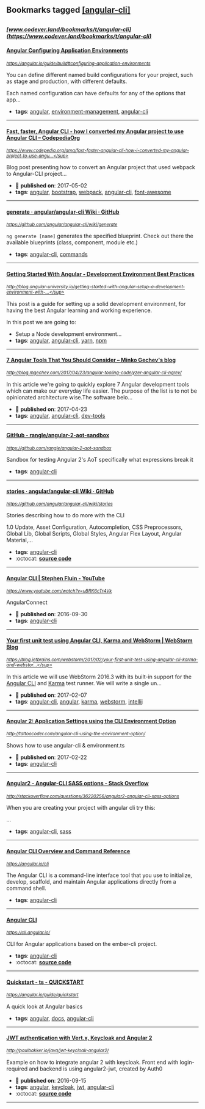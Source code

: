 ## Bookmarks tagged [[angular-cli]](https://www.codever.land/search?q=[angular-cli])

_<sup><sup>[www.codever.land/bookmarks/t/angular-cli](https://www.codever.land/bookmarks/t/angular-cli)</sup></sup>_
---
#### [Angular Configuring Application Environments](https://angular.io/guide/build#configuring-application-environments)
_<sup>https://angular.io/guide/build#configuring-application-environments</sup>_

You can define different named build configurations for your project, such as stage and production, with different defaults.

Each named configuration can have defaults for any of the options that app...
* **tags**: [angular](../tagged/angular.md), [environment-management](../tagged/environment-management.md), [angular-cli](../tagged/angular-cli.md)
---
#### [Fast, faster, Angular CLI - how I converted my Angular project to use Angular CLI – CodepediaOrg](https://www.codepedia.org/ama/fast-faster-angular-cli-how-i-converted-my-angular-project-to-use-angular-cli)
_<sup>https://www.codepedia.org/ama/fast-faster-angular-cli-how-i-converted-my-angular-project-to-use-angu...</sup>_

Blog post presenting how to convert an Angular project that used webpack to Angular-CLI project...
* :calendar: **published on**: 2017-05-02
* **tags**: [angular](../tagged/angular.md), [bootstrap](../tagged/bootstrap.md), [webpack](../tagged/webpack.md), [angular-cli](../tagged/angular-cli.md), [font-awesome](../tagged/font-awesome.md)
---
#### [generate · angular/angular-cli Wiki · GitHub](https://github.com/angular/angular-cli/wiki/generate)
_<sup>https://github.com/angular/angular-cli/wiki/generate</sup>_

`ng generate [name]` generates the specified blueprint. Check out there the available blueprints (class, component, module etc.)
* **tags**: [angular-cli](../tagged/angular-cli.md), [commands](../tagged/commands.md)
---
#### [Getting Started With Angular - Development Environment Best Practices](http://blog.angular-university.io/getting-started-with-angular-setup-a-development-environment-with-yarn-the-angular-cli-setup-an-ide/)
_<sup>http://blog.angular-university.io/getting-started-with-angular-setup-a-development-environment-with-...</sup>_

This post is a guide for setting up a solid development environment, for having the best Angular learning and working experience.

In this post we are going to:

* Setup a Node development environment...
* **tags**: [angular](../tagged/angular.md), [angular-cli](../tagged/angular-cli.md), [yarn](../tagged/yarn.md), [npm](../tagged/npm.md)
---
#### [7 Angular Tools That You Should Consider – Minko Gechev's blog](http://blog.mgechev.com/2017/04/23/angular-tooling-codelyzer-angular-cli-ngrev/)
_<sup>http://blog.mgechev.com/2017/04/23/angular-tooling-codelyzer-angular-cli-ngrev/</sup>_

In this article we’re going to quickly explore 7 Angular development tools which can make our everyday life easier. The purpose of the list is to not be opinionated architecture wise.The software belo...
* :calendar: **published on**: 2017-04-23
* **tags**: [angular](../tagged/angular.md), [angular-cli](../tagged/angular-cli.md), [dev-tools](../tagged/dev-tools.md)
---
#### [GitHub - rangle/angular-2-aot-sandbox](https://github.com/rangle/angular-2-aot-sandbox)
_<sup>https://github.com/rangle/angular-2-aot-sandbox</sup>_

Sandbox for testing Angular 2's AoT specifically what expressions break it
* **tags**: [angular-cli](../tagged/angular-cli.md)
---
#### [stories · angular/angular-cli Wiki · GitHub](https://github.com/angular/angular-cli/wiki/stories)
_<sup>https://github.com/angular/angular-cli/wiki/stories</sup>_

 Stories describing how to do more with the CLI

1.0 Update, Asset Configuration, Autocompletion, CSS Preprocessors, Global Lib, Global Scripts, Global Styles, Angular Flex Layout, Angular Material,...
* **tags**: [angular-cli](../tagged/angular-cli.md)
* :octocat: **[source code](https://github.com/angular/angular-cli/wiki/stories)**
---
#### [Angular CLI | Stephen Fluin - YouTube](https://www.youtube.com/watch?v=uBRK6cTr4Vk)
_<sup>https://www.youtube.com/watch?v=uBRK6cTr4Vk</sup>_

AngularConnect
* :calendar: **published on**: 2016-09-30
* **tags**: [angular-cli](../tagged/angular-cli.md)
---
#### [Your first unit test using Angular CLI, Karma and WebStorm | WebStorm Blog](https://blog.jetbrains.com/webstorm/2017/02/your-first-unit-test-using-angular-cli-karma-and-webstorm/)
_<sup>https://blog.jetbrains.com/webstorm/2017/02/your-first-unit-test-using-angular-cli-karma-and-webstor...</sup>_

In this article we will use WebStorm 2016.3 with its built-in support for the [Angular CLI](https://cli.angular.io/) and [Karma](https://karma-runner.github.io/) test runner. We will write a single un...
* :calendar: **published on**: 2017-02-07
* **tags**: [angular-cli](../tagged/angular-cli.md), [angular](../tagged/angular.md), [karma](../tagged/karma.md), [webstorm](../tagged/webstorm.md), [intellij](../tagged/intellij.md)
---
#### [Angular 2: Application Settings using the CLI Environment Option](http://tattoocoder.com/angular-cli-using-the-environment-option/)
_<sup>http://tattoocoder.com/angular-cli-using-the-environment-option/</sup>_

Shows how to use angular-cli & environment.ts
* :calendar: **published on**: 2017-02-22
* **tags**: [angular-cli](../tagged/angular-cli.md)
---
#### [Angular2 - Angular-CLI SASS options - Stack Overflow](http://stackoverflow.com/questions/36220256/angular2-angular-cli-sass-options)
_<sup>http://stackoverflow.com/questions/36220256/angular2-angular-cli-sass-options</sup>_

When you are creating your project with angular cli try this:

...
* **tags**: [angular-cli](../tagged/angular-cli.md), [sass](../tagged/sass.md)
---
#### [Angular CLI Overview and Command Reference](https://angular.io/cli)
_<sup>https://angular.io/cli</sup>_

The Angular CLI is a command-line interface tool that you use to initialize, develop, scaffold, and maintain Angular applications directly from a command shell.
* **tags**: [angular-cli](../tagged/angular-cli.md)
---
#### [Angular CLI](https://cli.angular.io/)
_<sup>https://cli.angular.io/</sup>_

CLI for Angular applications based on the ember-cli project.
* **tags**: [angular-cli](../tagged/angular-cli.md)
* :octocat: **[source code](https://github.com/angular/angular-cli)**
---
#### [Quickstart - ts - QUICKSTART](https://angular.io/guide/quickstart)
_<sup>https://angular.io/guide/quickstart</sup>_

A quick look at Angular basics
* **tags**: [angular](../tagged/angular.md), [docs](../tagged/docs.md), [angular-cli](../tagged/angular-cli.md)
---
#### [JWT authentication with Vert.x, Keycloak and Angular 2](http://paulbakker.io/java/jwt-keycloak-angular2/)
_<sup>http://paulbakker.io/java/jwt-keycloak-angular2/</sup>_

Example on how to integrate angular 2 with keycloak. Front end with login-required and backend is using angular2-jwt, created by Auth0
* :calendar: **published on**: 2016-09-15
* **tags**: [angular](../tagged/angular.md), [keycloak](../tagged/keycloak.md), [jwt](../tagged/jwt.md), [angular-cli](../tagged/angular-cli.md)
* :octocat: **[source code](https://github.com/paulbakker/vertx-angular2-keycloak-demo)**
---
